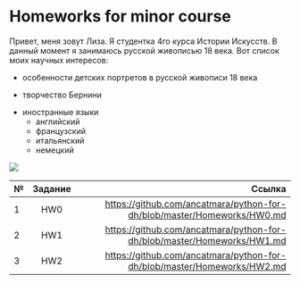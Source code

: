 # **__Homeworks for minor course__**
Привет, меня зовут Лиза. Я студентка 4го курса Истории Искусств. В данный момент я занимаюсь русской живописью 18 века. Вот список моих научных интересов:
+ особенности детских портретов в русской живописи 18 века
- творчество Бернини
+ иностранные языки
  - английский 
  - французский 
  - итальянский 
  - немецкий
  
![](https://upload.wikimedia.org/wikipedia/commons/3/34/SurikovSnowFortress.jpg)

№|Задание|Ссылка
---|:---:|---:
1|HW0|https://github.com/ancatmara/python-for-dh/blob/master/Homeworks/HW0.md
2|HW1|https://github.com/ancatmara/python-for-dh/blob/master/Homeworks/HW1.md
3|HW2|https://github.com/ancatmara/python-for-dh/blob/master/Homeworks/HW2.md
